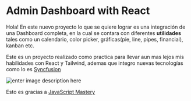 # Admin Dashboard with React

Hola! En este nuevo proyecto lo que se quiere lograr es una integración de una Dashboard completa, en la cual se contara con diferentes **utilidades** tales como un calendario, color picker, gráficas(pie, line, pipes, financial), kanban etc.

Este es un proyecto realizado como practica para llevar aun mas lejos mis habilidades con React y Tailwind, ademas que integro nuevas tecnologías como lo es [Syncfusion](https://www.syncfusion.com/)

![enter image description here](https://i.imgur.com/AE6LhqE.png)

Esto es gracias a  [JavaScript Mastery](https://www.youtube.com/watch?v=jx5hdo50a2M)

